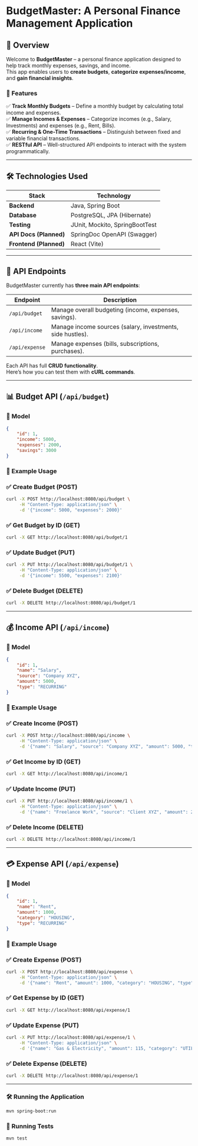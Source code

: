 # **BudgetMaster: A Personal Finance Management Application**

## **📌 Overview**
Welcome to **BudgetMaster** – a personal finance application designed to help track monthly expenses, savings, and income.  
This app enables users to **create budgets**, **categorize expenses/income**, and **gain financial insights**.  

### **🚀 Features**
✅ **Track Monthly Budgets** – Define a monthly budget by calculating total income and expenses.  
✅ **Manage Incomes & Expenses** – Categorize incomes (e.g., Salary, Investments) and expenses (e.g., Rent, Bills).  
✅ **Recurring & One-Time Transactions** – Distinguish between fixed and variable financial transactions.  
✅ **RESTful API** – Well-structured API endpoints to interact with the system programmatically.  

---

## **🛠️ Technologies Used**
| Stack | Technology |
|--------|----------------|
| **Backend** | Java, Spring Boot |
| **Database** | PostgreSQL, JPA (Hibernate) |
| **Testing** | JUnit, Mockito, SpringBootTest |
| **API Docs (Planned)** | SpringDoc OpenAPI (Swagger) |
| **Frontend (Planned)** | React (Vite) |

---

## **📡 API Endpoints**
BudgetMaster currently has **three main API endpoints**:  

| Endpoint | Description |
|----------|-------------|
| `/api/budget` | Manage overall budgeting (income, expenses, savings). |
| `/api/income` | Manage income sources (salary, investments, side hustles). |
| `/api/expense` | Manage expenses (bills, subscriptions, purchases). |

Each API has full **CRUD functionality**.  
Here’s how you can test them with **cURL commands**.

---

## **📊 Budget API (`/api/budget`)**
### **📌 Model**
```json
{
    "id": 1,
    "income": 5000,
    "expenses": 2000,
    "savings": 3000
}
```

### **📌 Example Usage**
### **✅ Create Budget (POST)**
```bash
curl -X POST http://localhost:8080/api/budget \
     -H "Content-Type: application/json" \
     -d '{"income": 5000, "expenses": 2000}'
```
### **✅ Get Budget by ID (GET)**
```bash
curl -X GET http://localhost:8080/api/budget/1
```
### **✅ Update Budget (PUT)**
```bash
curl -X PUT http://localhost:8080/api/budget/1 \
     -H "Content-Type: application/json" \
     -d '{"income": 5500, "expenses": 2100}'
```
### **✅ Delete Budget (DELETE)**
```bash
curl -X DELETE http://localhost:8080/api/budget/1
```

---

## **💰 Income API (`/api/income`)**
### **📌 Model**
```json
{
    "id": 1,
    "name": "Salary",
    "source": "Company XYZ",
    "amount": 5000,
    "type": "RECURRING"
}
```

### **📌 Example Usage**
### **✅ Create Income (POST)**
```bash
curl -X POST http://localhost:8080/api/income \
     -H "Content-Type: application/json" \
     -d '{"name": "Salary", "source": "Company XYZ", "amount": 5000, "type": "RECURRING"}'
```
### **✅ Get Income by ID (GET)**
```bash
curl -X GET http://localhost:8080/api/income/1
```
### **✅ Update Income (PUT)**
```bash
curl -X PUT http://localhost:8080/api/income/1 \
     -H "Content-Type: application/json" \
     -d '{"name": "Freelance Work", "source": "Client XYZ", "amount": 2000, "type": "ONE_TIME"}'
```
### **✅ Delete Income (DELETE)**
```bash
curl -X DELETE http://localhost:8080/api/income/1
```

---

## **💳 Expense API (`/api/expense`)**
### **📌 Model**
```json
{
    "id": 1,
    "name": "Rent",
    "amount": 1000,
    "category": "HOUSING",
    "type": "RECURRING"
}
```

### **📌 Example Usage**
### **✅ Create Expense (POST)**
```bash
curl -X POST http://localhost:8080/api/expense \
     -H "Content-Type: application/json" \
     -d '{"name": "Rent", "amount": 1000, "category": "HOUSING", "type": "RECURRING"}'
```
### **✅ Get Expense by ID (GET)**
```bash
curl -X GET http://localhost:8080/api/expense/1
```
### **✅ Update Expense (PUT)**
```bash
curl -X PUT http://localhost:8080/api/expense/1 \
     -H "Content-Type: application/json" \
     -d '{"name": "Gas & Electricity", "amount": 115, "category": "UTILITIES", "type": "RECURRING"}'
```
### **✅ Delete Expense (DELETE)**
```bash
curl -X DELETE http://localhost:8080/api/expense/1
```

---

### **🛠️ Running the Application**
```bash
mvn spring-boot:run
```

### **🧪 Running Tests**
```bash
mvn test
```